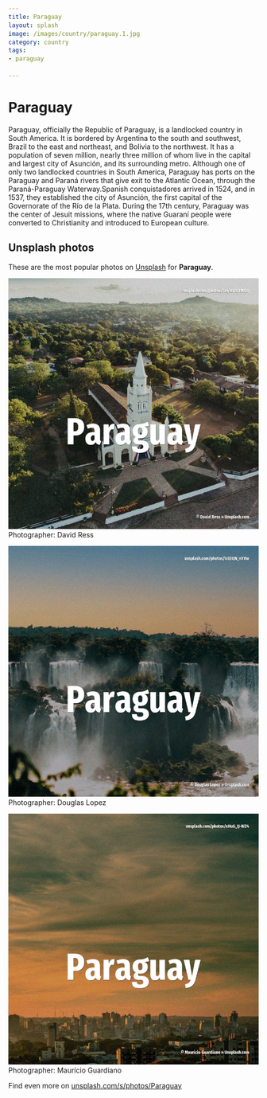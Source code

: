 ```yaml
---
title: Paraguay
layout: splash
image: /images/country/paraguay.1.jpg
category: country
tags:
- paraguay

---
```

# Paraguay

Paraguay, officially the Republic of Paraguay, is a landlocked country in South America. It is bordered by Argentina to the south and southwest, Brazil to the east and northeast, and  Bolivia to the northwest. It has a population of seven million, nearly three million of whom live in the capital and largest  city of Asunción, and its surrounding metro. Although one of only two landlocked countries in South America, Paraguay has ports on the Paraguay  and Paraná rivers that give exit to the Atlantic Ocean, through the Paraná-Paraguay  Waterway.Spanish conquistadores arrived in 1524, and in 1537, they established the city of  Asunción, the first capital of the Governorate of the Río de la Plata. During the 17th century, Paraguay was the center of Jesuit missions, where the native Guaraní  people were converted to Christianity and introduced to European culture. 

 
## Unsplash photos
These are the most popular photos on [Unsplash](https://unsplash.com) for **Paraguay**.
 
![Paraguay](/images/country/paraguay.1.jpg)
Photographer:  David Ress
 
![Paraguay](/images/country/paraguay.2.jpg)
Photographer:  Douglas Lopez
 
![Paraguay](/images/country/paraguay.3.jpg)
Photographer:  Maurício Guardiano
 
Find even more on [unsplash.com/s/photos/Paraguay](https://unsplash.com/s/photos/Paraguay)
 
